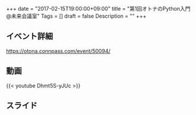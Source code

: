 +++
date = "2017-02-15T19:00:00+09:00"
title = "第1回オトナのPython入門@未来会議室"
Tags = []
draft = false
Description = ""
+++

## イベント詳細
https://otona.connpass.com/event/50094/

## 動画
{{< youtube Dhmt5S-yJUc >}}

## スライド
